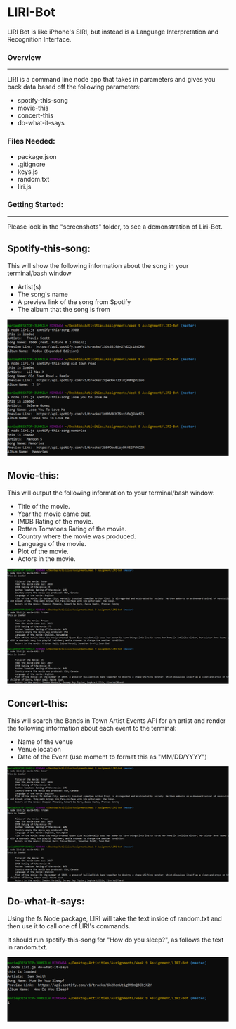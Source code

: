 # LIRI-Bot
LIRI Bot is like iPhone's SIRI, but instead is a Language Interpretation and Recognition Interface. 


### Overview ###
--------------------------
LIRI is a command line node app that takes in parameters and gives you back data based off the following parameters:
 * spotify-this-song
 * movie-this
 * concert-this
 * do-what-it-says

### Files Needed: ###
* package.json
* .gitignore
* keys.js
* random.txt
* liri.js
 
 ### Getting Started:  ###
 ------
 Please look in the "screenshots" folder, to see a demonstration of Liri-Bot.

 ## Spotify-this-song: ##
 This will show the following information about the song in your terminal/bash window

* Artist(s)
* The song's name
* A preview link of the song from Spotify
* The album that the song is from

![Spotify](./screenshots/spotify.PNG)

 ## Movie-this: ##
 This will output the following information to your terminal/bash window:
* Title of the movie.
* Year the movie came out.
* IMDB Rating of the movie.
* Rotten Tomatoes Rating of the movie.
* Country where the movie was produced.
*	Language of the movie.
*	Plot of the movie.
*	Actors in the movie.

![Movie](./screenshots/movie-this.PNG)

 ## Concert-this: ##
 This will search the Bands in Town Artist Events API for an artist and render the following information about each event to the terminal:
*	Name of the venue
*	Venue location
*	Date of the Event (use moment to format this as "MM/DD/YYYY")


![concert](./screenshots/movie-this.PNG)

 ## Do-what-it-says: ##
Using the fs Node package, LIRI will take the text inside of random.txt and then use it to call one of LIRI's commands.

It should run spotify-this-song for "How do you sleep?", as follows the text in random.txt.

![what-i-say](./screenshots/do-what-i-says.PNG)

